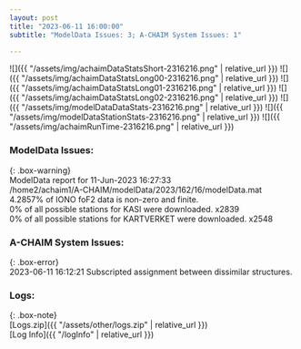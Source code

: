 ```yaml
---
layout: post
title: "2023-06-11 16:00:00"
subtitle: "ModelData Issues: 3; A-CHAIM System Issues: 1"

---
```


![]({{ "/assets/img/achaimDataStatsShort-2316216.png" | relative_url }})
![]({{ "/assets/img/achaimDataStatsLong00-2316216.png" | relative_url }})
![]({{ "/assets/img/achaimDataStatsLong01-2316216.png" | relative_url }})
![]({{ "/assets/img/achaimDataStatsLong02-2316216.png" | relative_url }})
![]({{ "/assets/img/modelDataDataStats-2316216.png" | relative_url }})
![]({{ "/assets/img/modelDataStationStats-2316216.png" | relative_url }})
![]({{ "/assets/img/achaimRunTime-2316216.png" | relative_url }})


### ModelData Issues:  
  
{: .box-warning}  
 ModelData report for 11-Jun-2023 16:27:33   
 /home2/achaim1/A-CHAIM/modelData/2023/162/16/modelData.mat   
 4.2857% of IONO foF2 data is non-zero and finite.   
 0% of all possible stations for KASI were downloaded. x2839   
 0% of all possible stations for KARTVERKET were downloaded. x2548   
  
### A-CHAIM System Issues:  
  
{: .box-error}  
2023-06-11 16:12:21 Subscripted assignment between dissimilar structures.  

### Logs:  
  
{: .box-note}  
[Logs.zip]({{ "/assets/other/logs.zip" | relative_url }})  
[Log Info]({{ "/logInfo" | relative_url }})  
